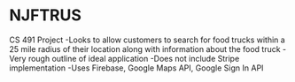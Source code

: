 # NJFTRUS

CS 491 Project
-Looks to allow customers to search for food trucks within a 25 mile radius of their location along with information about the food truck
-Very rough outline of ideal application
-Does not include Stripe implementation 
-Uses Firebase, Google Maps API, Google Sign In API 
